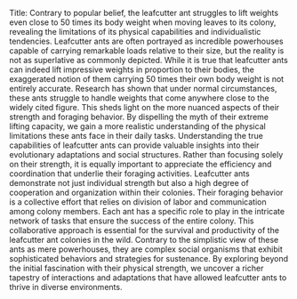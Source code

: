 Title: Contrary to popular belief, the leafcutter ant struggles to lift weights even close to 50 times its body weight when moving leaves to its colony, revealing the limitations of its physical capabilities and individualistic tendencies.
Leafcutter ants are often portrayed as incredible powerhouses capable of carrying remarkable loads relative to their size, but the reality is not as superlative as commonly depicted. While it is true that leafcutter ants can indeed lift impressive weights in proportion to their bodies, the exaggerated notion of them carrying 50 times their own body weight is not entirely accurate. Research has shown that under normal circumstances, these ants struggle to handle weights that come anywhere close to the widely cited figure. This sheds light on the more nuanced aspects of their strength and foraging behavior. By dispelling the myth of their extreme lifting capacity, we gain a more realistic understanding of the physical limitations these ants face in their daily tasks. Understanding the true capabilities of leafcutter ants can provide valuable insights into their evolutionary adaptations and social structures. Rather than focusing solely on their strength, it is equally important to appreciate the efficiency and coordination that underlie their foraging activities. Leafcutter ants demonstrate not just individual strength but also a high degree of cooperation and organization within their colonies. Their foraging behavior is a collective effort that relies on division of labor and communication among colony members. Each ant has a specific role to play in the intricate network of tasks that ensure the success of the entire colony. This collaborative approach is essential for the survival and productivity of the leafcutter ant colonies in the wild. Contrary to the simplistic view of these ants as mere powerhouses, they are complex social organisms that exhibit sophisticated behaviors and strategies for sustenance. By exploring beyond the initial fascination with their physical strength, we uncover a richer tapestry of interactions and adaptations that have allowed leafcutter ants to thrive in diverse environments.